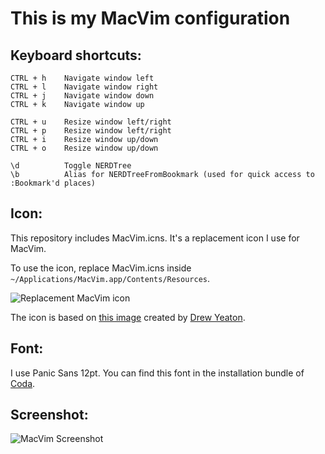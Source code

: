 This is my MacVim configuration
===============================

Keyboard shortcuts:
-------------------
	CTRL + h    Navigate window left
	CTRL + l    Navigate window right
	CTRL + j    Navigate window down
	CTRL + k    Navigate window up

	CTRL + u    Resize window left/right
	CTRL + p    Resize window left/right
	CTRL + i    Resize window up/down
	CTRL + o    Resize window up/down

	\d          Toggle NERDTree
	\b          Alias for NERDTreeFromBookmark (used for quick access to :Bookmark'd places)

Icon:
-----
This repository includes MacVim.icns. It's a replacement icon I use for MacVim. 

To use the icon, replace MacVim.icns inside `~/Applications/MacVim.app/Contents/Resources`.

![Replacement MacVim icon](http://cl.ly/010b2y3H3V1A2S3l0s2t/macvim_cropped.png)

The icon is based on [this image](http://dribbble.com/shots/121306-MacVim-Replacement-Icon) created by [Drew Yeaton](https://github.com/drewyeaton).

Font:
-----
I use Panic Sans 12pt. You can find this font in the installation bundle of [Coda](http://www.panic.com/coda).

Screenshot:
-----------
![MacVim Screenshot](http://cl.ly/2D3v1Y2g1B0n140n372X/macvim_screenshot.png)
